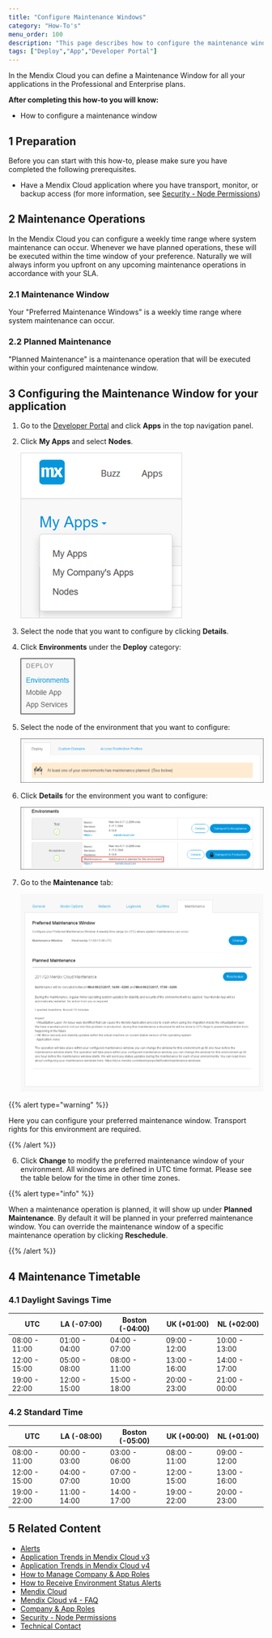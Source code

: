 ```yaml
---
title: "Configure Maintenance Windows"
category: "How-To's"
menu_order: 100
description: "This page describes how to configure the maintenance windows for your node environment."
tags: ["Deploy","App","Developer Portal"]
---
```


In the Mendix Cloud you can define a Maintenance Window for all your applications in the Professional and Enterprise plans.

**After completing this how-to you will know:**

*   How to configure a maintenance window

## 1 Preparation

Before you can start with this how-to, please make sure you have completed the following prerequisites.

*   Have a Mendix Cloud application where you have transport, monitor, or backup access (for more information, see [Security - Node Permissions](/developerportal/settings/node-permissions))

## 2 Maintenance Operations

In the Mendix Cloud you can configure a weekly time range where system maintenance can occur. Whenever we have planned operations, these will be executed within the time window of your preference. Naturally we will always inform you upfront on any upcoming maintenance operations in accordance with your SLA.

### 2.1 Maintenance Window

Your "Preferred Maintenance Windows" is a weekly time range where system maintenance can occur.

### 2.2 Planned Maintenance

"Planned Maintenance" is a maintenance operation that will be executed within your configured maintenance window.

## 3 Configuring the Maintenance Window for your application

1. Go to the [Developer Portal](http://home.mendix.com) and click **Apps** in the top navigation panel.
2. Click **My Apps** and select **Nodes**.

    ![](attachments/general/myapps.png)

3. Select the node that you want to configure by clicking **Details**.
4. Click **Environments** under the **Deploy** category:

    ![](attachments/deploy/deploy-scale.png)    

3. Select the node of the environment that you want to configure:

    ![](attachments/deploy/maintenance1.png)

4. Click **Details** for the environment you want to configure:

    ![](attachments/deploy/maintenance2.png)

5. Go to the **Maintenance** tab:

    ![](attachments/deploy/maintenance.png)

{{% alert type="warning" %}}

Here you can configure your preferred maintenance window. Transport rights for this environment are required. 

{{% /alert %}}

6. Click **Change** to modify the preferred maintenance window of your environment. All windows are defined in UTC time format. Please see the table below for the time in other time zones.

{{% alert type="info" %}}

When a maintenance operation is planned, it will show up under **Planned Maintenance**. By default it will be planned in your preferred maintenance window. You can override the maintenance window of a specific maintenance operation by clicking **Reschedule**.

{{% /alert %}}

## 4 Maintenance Timetable

### 4.1 Daylight Savings Time

| UTC | LA (-07:00) | Boston (-04:00) | UK (+01:00) | NL (+02:00) |
| --- | --- | --- | --- | --- |
| 08:00 - 11:00 | 01:00 - 04:00 | 04:00 - 07:00 | 09:00 - 12:00 | 10:00 - 13:00 |
| 12:00 - 15:00 | 05:00 - 08:00 | 08:00 - 11:00 | 13:00 - 16:00 | 14:00 - 17:00 |
| 19:00 - 22:00 | 12:00 - 15:00 | 15:00 - 18:00 | 20:00 - 23:00 | 21:00 - 00:00 |

### 4.2 Standard Time

| UTC | LA (-08:00) | Boston (-05:00) | UK (+00:00) | NL (+01:00) |
| --- | --- | --- | --- | --- |
| 08:00 - 11:00 | 00:00 - 03:00 | 03:00 - 06:00 | 08:00 - 11:00 | 09:00 - 12:00 |
| 12:00 - 15:00 | 04:00 - 07:00 | 07:00 - 10:00 | 12:00 - 15:00 | 13:00 - 16:00 |
| 19:00 - 22:00 | 11:00 - 14:00 | 14:00 - 17:00 | 19:00 - 22:00 | 20:00 - 23:00 |

## 5 Related Content

* [Alerts](/developerportal/operate/monitoring-application-health)
* [Application Trends in Mendix Cloud v3](/developerportal/operate/trends)
* [Application Trends in Mendix Cloud v4](/developerportal/operate/trends-v4)
* [How to Manage Company & App Roles](/developerportal/company-app-roles/manage-roles)
* [How to Receive Environment Status Alerts](/developerportal/howto/receive-alerts)
* [Mendix Cloud](/deployment/mendixcloud)
* [Mendix Cloud v4 - FAQ](/deployment/mendixcloud/mxcloudv4)
* [Company & App Roles](/developerportal/company-app-roles/index)
* [Security - Node Permissions](/developerportal/settings/node-permissions) 
* [Technical Contact](/developerportal/company-app-roles/technical-contact)
